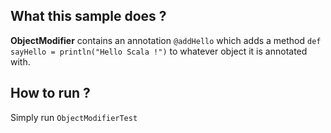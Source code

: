 ## What this sample does ?

**ObjectModifier** contains an annotation `@addHello` which adds a method `def sayHello = println("Hello Scala !")` to whatever object it is annotated with.  

## How to run ?

Simply run `ObjectModifierTest`